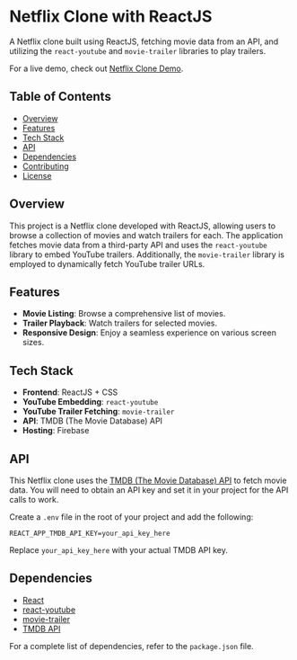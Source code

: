 # Netflix Clone with ReactJS

A Netflix clone built using ReactJS, fetching movie data from an API, and utilizing the `react-youtube` and `movie-trailer` libraries to play trailers.

For a live demo, check out [Netflix Clone Demo](https://netflixbyvaishali.web.app).

## Table of Contents

- [Overview](#overview)
- [Features](#features)
- [Tech Stack](#tech-stack)
- [API](#api)
- [Dependencies](#dependencies)
- [Contributing](#contributing)
- [License](#license)

## Overview

This project is a Netflix clone developed with ReactJS, allowing users to browse a collection of movies and watch trailers for each. The application fetches movie data from a third-party API and uses the `react-youtube` library to embed YouTube trailers. Additionally, the `movie-trailer` library is employed to dynamically fetch YouTube trailer URLs.

## Features

- **Movie Listing**: Browse a comprehensive list of movies.
- **Trailer Playback**: Watch trailers for selected movies.
- **Responsive Design**: Enjoy a seamless experience on various screen sizes.

## Tech Stack

- **Frontend**: ReactJS + CSS
- **YouTube Embedding**: `react-youtube`
- **YouTube Trailer Fetching**: `movie-trailer`
- **API**: TMDB (The Movie Database) API
- **Hosting**: Firebase

## API

This Netflix clone uses the [TMDB (The Movie Database) API](https://www.themoviedb.org/documentation/api) to fetch movie data. You will need to obtain an API key and set it in your project for the API calls to work.

Create a `.env` file in the root of your project and add the following:

```env
REACT_APP_TMDB_API_KEY=your_api_key_here
```

Replace `your_api_key_here` with your actual TMDB API key.

## Dependencies

- [React](https://reactjs.org/)
- [react-youtube](https://www.npmjs.com/package/react-youtube)
- [movie-trailer](https://www.npmjs.com/package/movie-trailer)
- [TMDB API](https://www.themoviedb.org/documentation/api)

For a complete list of dependencies, refer to the `package.json` file.

<!-- Master branch contains the original(first) hosted code, so don't change anything in it. -->
<!-- Main branch contains the latest changed code, and the latest build of hosted website -->
